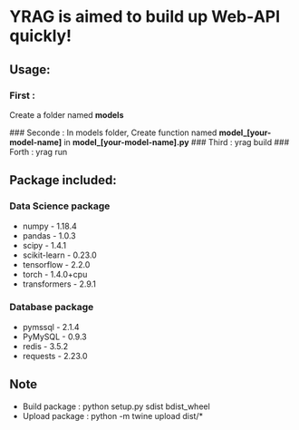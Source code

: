 # YRAG is aimed to build up Web-API quickly!

## Usage:
### First :
<p>Create a folder named <b>models</b></p>
### Seconde : 
In models folder, 
Create function named <b>model_[your-model-name]</b> 
in <b>model_[your-model-name].py</b> 
### Third : 
yrag build
### Forth : 
yrag run   
<br/>

## Package included: 
### Data Science package
- numpy            -      1.18.4
- pandas           -     1.0.3
- scipy            -      1.4.1
- scikit-learn     -      0.23.0
- tensorflow       -      2.2.0
- torch            -      1.4.0+cpu
- transformers     -      2.9.1

### Database package
- pymssql          -      2.1.4
- PyMySQL          -      0.9.3
- redis            -      3.5.2
- requests         -      2.23.0


## Note
- Build package : python setup.py sdist bdist_wheel
- Upload package : python -m twine upload dist/*   
